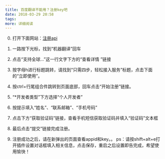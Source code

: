 ```yaml
---
title: 百度翻译不能用？注册key吧
date: 2018-03-29 20:58
tags:
more: 详细阅读
---
```

0. 打开下面网站：[注册api](https://ai.baidu.com/)

1. 一路按下光标，找到“机器翻译”回车
2. 点击“支持全球...”这一行文字下方的“查看详情 ”链接
3. 按字母h进行标题跳转，请找到“只需四步，轻松接入服务”标题，点击下面的“立即使用”。
4. 按ctrl+行尾组合件跳转到页面底部，回车点击“开始注册”链接。
5. “*开发者类型”下方选择“个人开发者”
6. 按提示填入“姓名”、“联系邮箱”、“手机号码”
7. 点击下方“获取验证码”链接，查看手机短信获取验证码并填入“验证码”文本框
8. 最后点击“提交”链接完成注册。
9. 注册成功之后，请在新弹出的页面查看appid和key。。
ps：请按shift+alt+e打开插件设置对话框填入相关信息，点击保存，重启之后设置即告完成，希望使用愉快！